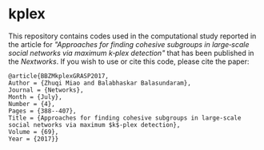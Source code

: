 # kplex
This repository contains codes used in the computational study reported in the article for *"Approaches for finding cohesive subgroups in large‐scale social networks via maximum k‐plex detection"* that has been published in the _Nextworks_. If you wish to use or cite this code, please cite the paper:
```
@article{BBZMkplexGRASP2017,
Author = {Zhuqi Miao and Balabhaskar Balasundaram},
Journal = {Networks},
Month = {July},
Number = {4},
Pages = {388--407},
Title = {Approaches for finding cohesive subgroups in large-scale social networks via maximum $k$-plex detection},
Volume = {69},
Year = {2017}}
```
